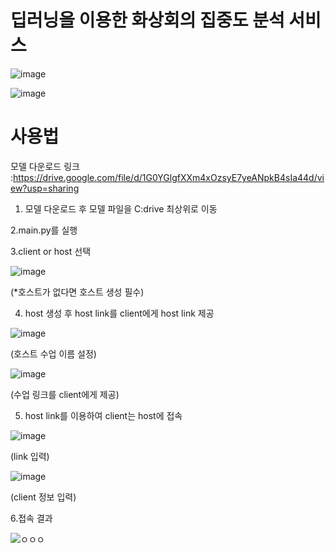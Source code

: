 # 딥러닝을 이용한 화상회의 집중도 분석 서비스

![image](https://user-images.githubusercontent.com/38833676/169653417-86b13159-e86e-4f45-9cda-a76792a5a0ed.png)


![image](https://user-images.githubusercontent.com/38833676/169653443-ae7c9cb3-a0c3-48f7-91cb-cc2b4c31200e.png)


# 사용법

모델 다운로드 링크
:https://drive.google.com/file/d/1G0YGlgfXXm4xOzsyE7yeANpkB4sIa44d/view?usp=sharing

1. 모델 다운로드 후 모델 파일을 C:drive 최상위로 이동

2.main.py를 실행

3.client or host 선택



![image](https://user-images.githubusercontent.com/38833676/169653835-35171f96-27e8-4052-946d-5faba838abc0.png)

(*호스트가 없다면 호스트 생성 필수)

4. host 생성 후 host link를 client에게 host link 제공


![image](https://user-images.githubusercontent.com/38833676/169653951-0f5798f5-c9e6-40b4-8c35-0b9a194c89a0.png)

(호스트 수업 이름 설정)

![image](https://user-images.githubusercontent.com/38833676/169653997-0bc98839-9c0e-427a-9ae5-a7eb52fa4dd8.png)

(수업 링크를 client에게 제공)

5. host link를 이용하여 client는 host에 접속

![image](https://user-images.githubusercontent.com/38833676/169654542-d807895d-f502-4b5a-92c9-91755a1e0570.png)

(link 입력)


![image](https://user-images.githubusercontent.com/38833676/169654221-39257201-8eb8-424c-9096-0577a80153fd.png)

(client 정보 입력)

6.접속 결과

![ㅇㅇㅇ](https://user-images.githubusercontent.com/38833676/169654794-ea03d74b-c139-4b1d-bd0f-7002c0ac3933.png)




